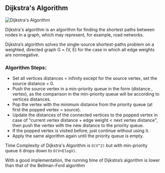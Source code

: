 ## Dijkstra's Algorithm

![Dijkstra's Algorithm](https://upload.wikimedia.org/wikipedia/commons/5/57/Dijkstra_Animation.gif)

Dijkstra's algorithm is an algorithm for finding the shortest paths between nodes in a graph, which may represent, for example, road networks.

Dijkstra’s algorithm solves the single-source shortest-paths problem on a weighted,
directed graph G = (V, E) for the case in which all edge weights are nonnegative.

### Algorithm Steps:

- Set all vertices distances = infinity except for the source vertex, set the source distance = 0.
- Push the source vertex in a min-priority queue in the form (distance , vertex), as the comparison in the min-priority queue will be according to vertices distances.
- Pop the vertex with the minimum distance from the priority queue (at first the popped vertex = source).
- Update the distances of the connected vertices to the popped vertex in case of "current vertex distance + edge weight < next vertex distance", then push the vertex with the new distance to the priority queue.
- If the popped vertex is visited before, just continue without using it.
- Apply the same algorithm again until the priority queue is empty.

Time Complexity of Dijkstra's Algorithm is `O(V^2)` but with min-priority queue it drops down to `O(V+ElogV)`.  

With a good implementation, the running time of Dijkstra’s algorithm is lower than that of the Bellman-Ford algorithm
